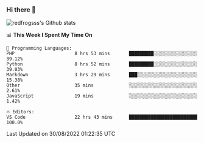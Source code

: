 ### Hi there 👋

<img src="https://github-readme-stats.vercel.app/api?username=redfrogsss&show_icons=true" alt="redfrogsss's Github stats"></img>

<!--START_SECTION:waka-->
📊 **This Week I Spent My Time On** 

```text
💬 Programming Languages: 
PHP                      8 hrs 53 mins       █████████░░░░░░░░░░░░░░░░   39.12% 
Python                   8 hrs 52 mins       █████████░░░░░░░░░░░░░░░░   39.03% 
Markdown                 3 hrs 29 mins       ███░░░░░░░░░░░░░░░░░░░░░░   15.38% 
Other                    35 mins             ░░░░░░░░░░░░░░░░░░░░░░░░░   2.61% 
JavaScript               19 mins             ░░░░░░░░░░░░░░░░░░░░░░░░░   1.42%

🔥 Editors: 
VS Code                  22 hrs 43 mins      █████████████████████████   100.0%

```


 Last Updated on 30/08/2022 01:22:35 UTC
<!--END_SECTION:waka-->
